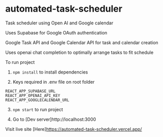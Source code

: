 # automated-task-scheduler

Task scheduler using Open AI and Google calendar

Uses Supabase for Google OAuth authentication

Google Task API and Google Calendar API for task and calendar creation

Uses openai chat completion to optimally arrange tasks to fit schedule

To run project

1. `npm install` to install dependencies

2. Keys required in .env file on root folder

```REACT_APP_SUPABASE_KEY
REACT_APP_SUPABASE_URL
REACT_APP_OPENAI_API_KEY
REACT_APP_GOOGLECALENDAR_URL
```

3. `npm start` to run project

4. Go to [Dev server]http://localhost:3000

Visit live site [Here]https://automated-task-scheduler.vercel.app/
